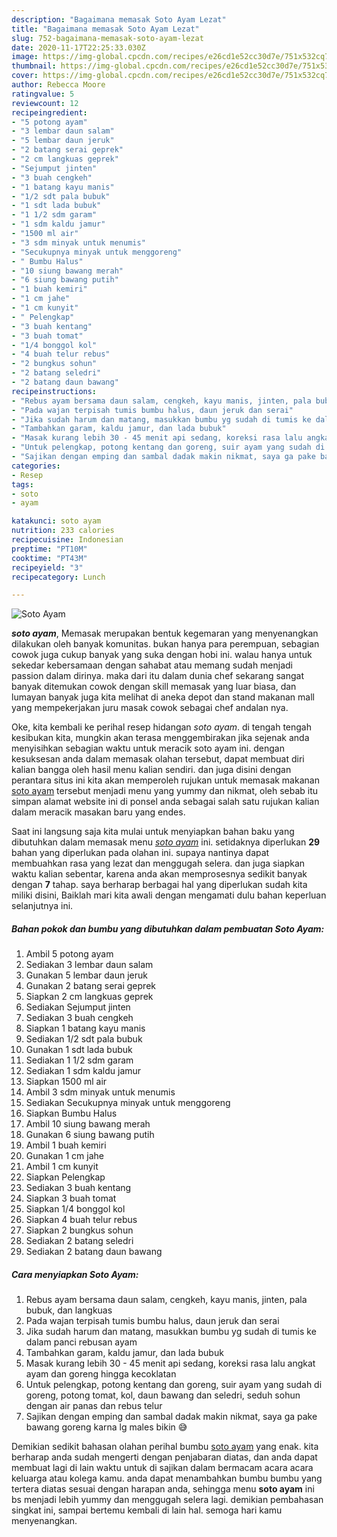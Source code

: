 ```yaml
---
description: "Bagaimana memasak Soto Ayam Lezat"
title: "Bagaimana memasak Soto Ayam Lezat"
slug: 752-bagaimana-memasak-soto-ayam-lezat
date: 2020-11-17T22:25:33.030Z
image: https://img-global.cpcdn.com/recipes/e26cd1e52cc30d7e/751x532cq70/soto-ayam-foto-resep-utama.jpg
thumbnail: https://img-global.cpcdn.com/recipes/e26cd1e52cc30d7e/751x532cq70/soto-ayam-foto-resep-utama.jpg
cover: https://img-global.cpcdn.com/recipes/e26cd1e52cc30d7e/751x532cq70/soto-ayam-foto-resep-utama.jpg
author: Rebecca Moore
ratingvalue: 5
reviewcount: 12
recipeingredient:
- "5 potong ayam"
- "3 lembar daun salam"
- "5 lembar daun jeruk"
- "2 batang serai geprek"
- "2 cm langkuas geprek"
- "Sejumput jinten"
- "3 buah cengkeh"
- "1 batang kayu manis"
- "1/2 sdt pala bubuk"
- "1 sdt lada bubuk"
- "1 1/2 sdm garam"
- "1 sdm kaldu jamur"
- "1500 ml air"
- "3 sdm minyak untuk menumis"
- "Secukupnya minyak untuk menggoreng"
- " Bumbu Halus"
- "10 siung bawang merah"
- "6 siung bawang putih"
- "1 buah kemiri"
- "1 cm jahe"
- "1 cm kunyit"
- " Pelengkap"
- "3 buah kentang"
- "3 buah tomat"
- "1/4 bonggol kol"
- "4 buah telur rebus"
- "2 bungkus sohun"
- "2 batang seledri"
- "2 batang daun bawang"
recipeinstructions:
- "Rebus ayam bersama daun salam, cengkeh, kayu manis, jinten, pala bubuk, dan langkuas"
- "Pada wajan terpisah tumis bumbu halus, daun jeruk dan serai"
- "Jika sudah harum dan matang, masukkan bumbu yg sudah di tumis ke dalam panci rebusan ayam"
- "Tambahkan garam, kaldu jamur, dan lada bubuk"
- "Masak kurang lebih 30 - 45 menit api sedang, koreksi rasa lalu angkat ayam dan goreng hingga kecoklatan"
- "Untuk pelengkap, potong kentang dan goreng, suir ayam yang sudah di goreng, potong tomat, kol, daun bawang dan seledri, seduh sohun dengan air panas dan rebus telur"
- "Sajikan dengan emping dan sambal dadak makin nikmat, saya ga pake bawang goreng karna lg males bikin 😅"
categories:
- Resep
tags:
- soto
- ayam

katakunci: soto ayam 
nutrition: 233 calories
recipecuisine: Indonesian
preptime: "PT10M"
cooktime: "PT43M"
recipeyield: "3"
recipecategory: Lunch

---
```



![Soto Ayam](https://img-global.cpcdn.com/recipes/e26cd1e52cc30d7e/751x532cq70/soto-ayam-foto-resep-utama.jpg)

<b><i>soto ayam</i></b>, Memasak merupakan bentuk kegemaran yang menyenangkan dilakukan oleh banyak komunitas. bukan hanya para perempuan, sebagian cowok juga cukup banyak yang suka dengan hobi ini. walau hanya untuk sekedar kebersamaan dengan sahabat atau memang sudah menjadi passion dalam dirinya. maka dari itu dalam dunia chef sekarang sangat banyak ditemukan cowok dengan skill memasak yang luar biasa, dan lumayan banyak juga kita melihat di aneka depot dan stand makanan mall yang mempekerjakan juru masak cowok sebagai chef andalan nya.



Oke, kita kembali ke perihal resep hidangan <i>soto ayam</i>. di tengah tengah kesibukan kita, mungkin akan terasa menggembirakan jika sejenak anda menyisihkan sebagian waktu untuk meracik soto ayam ini. dengan kesuksesan anda dalam memasak olahan tersebut, dapat membuat diri kalian bangga oleh hasil menu kalian sendiri. dan juga disini dengan perantara situs ini kita akan memperoleh rujukan untuk memasak makanan <u>soto ayam</u> tersebut menjadi menu yang yummy dan nikmat, oleh sebab itu simpan alamat website ini di ponsel anda sebagai salah satu rujukan kalian dalam meracik masakan baru yang endes.


Saat ini langsung saja kita mulai untuk menyiapkan bahan baku yang dibutuhkan dalam memasak menu <u><i>soto ayam</i></u> ini. setidaknya diperlukan <b>29</b> bahan yang diperlukan pada olahan ini. supaya nantinya dapat membuahkan rasa yang lezat dan menggugah selera. dan juga siapkan waktu kalian sebentar, karena anda akan memprosesnya sedikit banyak dengan <b>7</b> tahap. saya berharap berbagai hal yang diperlukan sudah kita miliki disini, Baiklah mari kita awali dengan mengamati dulu bahan keperluan selanjutnya ini.

<!--inarticleads1-->

##### Bahan pokok dan bumbu yang dibutuhkan dalam pembuatan Soto Ayam:

1. Ambil 5 potong ayam
1. Sediakan 3 lembar daun salam
1. Gunakan 5 lembar daun jeruk
1. Gunakan 2 batang serai geprek
1. Siapkan 2 cm langkuas geprek
1. Sediakan Sejumput jinten
1. Sediakan 3 buah cengkeh
1. Siapkan 1 batang kayu manis
1. Sediakan 1/2 sdt pala bubuk
1. Gunakan 1 sdt lada bubuk
1. Sediakan 1 1/2 sdm garam
1. Sediakan 1 sdm kaldu jamur
1. Siapkan 1500 ml air
1. Ambil 3 sdm minyak untuk menumis
1. Sediakan Secukupnya minyak untuk menggoreng
1. Siapkan  Bumbu Halus
1. Ambil 10 siung bawang merah
1. Gunakan 6 siung bawang putih
1. Ambil 1 buah kemiri
1. Gunakan 1 cm jahe
1. Ambil 1 cm kunyit
1. Siapkan  Pelengkap
1. Sediakan 3 buah kentang
1. Siapkan 3 buah tomat
1. Siapkan 1/4 bonggol kol
1. Siapkan 4 buah telur rebus
1. Siapkan 2 bungkus sohun
1. Sediakan 2 batang seledri
1. Sediakan 2 batang daun bawang




<!--inarticleads2-->

##### Cara menyiapkan Soto Ayam:

1. Rebus ayam bersama daun salam, cengkeh, kayu manis, jinten, pala bubuk, dan langkuas
1. Pada wajan terpisah tumis bumbu halus, daun jeruk dan serai
1. Jika sudah harum dan matang, masukkan bumbu yg sudah di tumis ke dalam panci rebusan ayam
1. Tambahkan garam, kaldu jamur, dan lada bubuk
1. Masak kurang lebih 30 - 45 menit api sedang, koreksi rasa lalu angkat ayam dan goreng hingga kecoklatan
1. Untuk pelengkap, potong kentang dan goreng, suir ayam yang sudah di goreng, potong tomat, kol, daun bawang dan seledri, seduh sohun dengan air panas dan rebus telur
1. Sajikan dengan emping dan sambal dadak makin nikmat, saya ga pake bawang goreng karna lg males bikin 😅




Demikian sedikit bahasan olahan perihal bumbu <u>soto ayam</u> yang enak. kita berharap anda sudah mengerti dengan penjabaran diatas, dan anda dapat membuat lagi di lain waktu untuk di sajikan dalam bermacam acara acara keluarga atau kolega kamu. anda dapat menambahkan bumbu bumbu yang tertera diatas sesuai dengan harapan anda, sehingga menu <b>soto ayam</b> ini bs menjadi lebih yummy dan menggugah selera lagi. demikian pembahasan singkat ini, sampai bertemu kembali di lain hal. semoga hari kamu menyenangkan.
